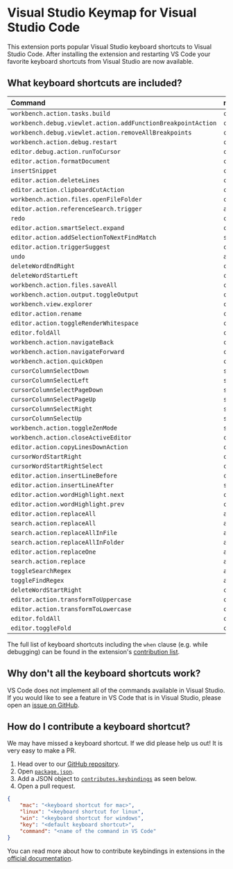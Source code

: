 # Visual Studio Keymap for Visual Studio Code

This extension ports popular Visual Studio keyboard shortcuts to Visual Studio Code. After installing the extension and restarting VS Code your favorite keyboard shortcuts from Visual Studio are now available. 

## What keyboard shortcuts are included?

| Command | macOS | Windows | Linux |
| :------ | :---- | :------ | :---- |
| `workbench.action.tasks.build` | `ctrl+shift+b`  | `ctrl+shift+b` | `ctrl+shift+b` ||
| `workbench.debug.viewlet.action.addFunctionBreakpointAction` | `ctrl+b`  | `ctrl+b` | `ctrl+b` ||
| `workbench.debug.viewlet.action.removeAllBreakpoints` | `ctrl+shift+f9`  | `ctrl+shift+f9` | `ctrl+shift+f9` |
| `workbench.action.debug.restart` | `ctrl+shift+f5`  | `ctrl+shift+f5` | `ctrl+shift+f5` |
| `editor.debug.action.runToCursor` | `ctrl+f10`  | `ctrl+f10` | `ctrl+f10` |
| `editor.action.formatDocument` | `ctrl+k ctrl+d`  | `ctrl+k ctrl+d` | `ctrl+k ctrl+d` |
| `insertSnippet` | `ctrl+k ctrl+x`  | `ctrl+k ctrl+x` | `ctrl+k ctrl+x` |
| `editor.action.deleteLines` | `ctrl+shift+l`  | `ctrl+shift+l` | `ctrl+shift+l` |
| `editor.action.clipboardCutAction` | `ctrl+l`  | `ctrl+l` | `ctrl+l` |
| `workbench.action.files.openFileFolder` | `ctrl+shift+g`  | `ctrl+shift+g` | `ctrl+shift+g` |
| `editor.action.referenceSearch.trigger` | `alt+f12`  | `alt+f12` | `alt+f12` |
| `redo` | `ctrl+y`  | `ctrl+y` | `ctrl+y` |
| `editor.action.smartSelect.expand` | `ctrl+w`  | `ctrl+w` | `ctrl+w` |
| `editor.action.addSelectionToNextFindMatch` | `shift+alt+.`  | `shift+alt+.` | `shift+alt+.` |
| `editor.action.triggerSuggest` | `ctrl+alt+space`  | `ctrl+alt+space` | `ctrl+alt+space` |
| `undo` | `alt+space`  | `alt+space` | `alt+space` |
| `deleteWordEndRight` | `ctrl+delete`  | `ctrl+delete` | `ctrl+delete` |
| `deleteWordStartLeft` | `ctrl+backspace`  | `ctrl+backspace` | `ctrl+backspace` |
| `workbench.action.files.saveAll` | `ctrl+shift+s`  | `ctrl+shift+s` | `ctrl+shift+s` |
| `workbench.action.output.toggleOutput` | `ctrl+alt+o`  | `ctrl+alt+o` | `ctrl+alt+o` |
| `workbench.view.explorer` | `ctrl+alt+l`  | `ctrl+alt+l` | `ctrl+alt+l` |
| `editor.action.rename` | `ctrl+r ctrl+r`  | `ctrl+r ctrl+r` | `ctrl+r ctrl+r` |
| `editor.action.toggleRenderWhitespace` | `ctrl+r ctrl+w`  | `ctrl+r ctrl+w` | `ctrl+r ctrl+w` |
| `editor.foldAll` | `ctrl+k ctrl+m`  | `ctrl+k ctrl+m` | `ctrl+k ctrl+m` |
| `workbench.action.navigateBack` | `ctrl+-`  | `ctrl+-` | `ctrl+-` |
| `workbench.action.navigateForward` | `ctrl+shift+-`  | `ctrl+shift+-` | `ctrl+shift+-` |
| `workbench.action.quickOpen` | `ctrl+,`  | `ctrl+,` | `ctrl+,` |
| `cursorColumnSelectDown` | `shift+alt+down`  | `shift+alt+down` | `shift+alt+down` |
| `cursorColumnSelectLeft` | `shift+alt+left`  | `shift+alt+left` | `shift+alt+left` |
| `cursorColumnSelectPageDown` | `shift+alt+pagedown`  | `shift+alt+pagedown` | `shift+alt+pagedown` |
| `cursorColumnSelectPageUp` | `shift+alt+pageup`  | `shift+alt+pageup` | `shift+alt+pageup` |
| `cursorColumnSelectRight` | `shift+alt+right`  | `shift+alt+right` | `shift+alt+right` |
| `cursorColumnSelectUp` | `shift+alt+up`  | `shift+alt+up` | `shift+alt+up` |
| `workbench.action.toggleZenMode` | `shift+alt+enter`  | `shift+alt+enter` | `shift+alt+enter` |
| `workbench.action.closeActiveEditor` | `ctrl+f4`  | `ctrl+f4` | `ctrl+f4` |
| `editor.action.copyLinesDownAction` | `ctrl+d`  | `ctrl+d` | `ctrl+d` |
| `cursorWordStartRight` | `ctrl+right`  | `ctrl+right` | `ctrl+right` |
| `cursorWordStartRightSelect` | `ctrl+shift+right`  | `ctrl+shift+right` | `ctrl+shift+right` |
| `editor.action.insertLineBefore` | `ctrl+enter`  | `ctrl+enter` | `ctrl+enter` |
| `editor.action.insertLineAfter` | `shift+enter`  | `shift+enter` | `shift+enter` |
| `editor.action.wordHighlight.next` | `ctrl+shift+down`  | `ctrl+shift+down` | `ctrl+shift+down` |
| `editor.action.wordHighlight.prev` | `ctrl+shift+up`  | `ctrl+shift+up` | `ctrl+shift+up` |
| `editor.action.replaceAll` | `alt+a`  | `alt+a` | `alt+a` |
| `search.action.replaceAll` | `alt+a`  | `alt+a` | `alt+a` |
| `search.action.replaceAllInFile` | `alt+a`  | `alt+a` | `alt+a` |
| `search.action.replaceAllInFolder` | `alt+a`  | `alt+a` | `alt+a` |
| `editor.action.replaceOne` | `alt+r`  | `alt+r` | `alt+r` |
| `search.action.replace` | `alt+r`  | `alt+r` | `alt+r` |
| `toggleSearchRegex` | `alt+e`  | `alt+e` | `alt+e` |
| `toggleFindRegex` | `alt+e`  | `alt+e` | `alt+e` |
| `deleteWordStartRight` | `ctrl+delete`  | `ctrl+delete` | `ctrl+delete` |
| `editor.action.transformToUppercase` | `ctrl+shift+u`  | `ctrl+shift+u` | `ctrl+shift+u` |
| `editor.action.transformToLowercase` | `ctrl+u`  | `ctrl+u` | `ctrl+u` |
| `editor.foldAll` | `ctrl+m ctrl+o`  | `ctrl+m ctrl+o` | `ctrl+m ctrl+o` |
| `editor.toggleFold` | `ctrl+m ctrl+m`  | `ctrl+m ctrl+m` | `ctrl+m ctrl+m` |

The full list of keyboard shortcuts including the `when` clause (e.g. while debugging) can be found in the extension's [contribution list](https://github.com/microsoft/vscode-vs-keybindings/blob/bf87aaa88a7e50e4c316ce3f4fe703c4443366ce/package.json#L26). 

## Why don't all the keyboard shortcuts work? 

VS Code does not implement all of the commands available in Visual Studio. If you would like to see a feature in VS Code that is in Visual Studio, please open an [issue on GitHub](https://github.com/Microsoft/vscode/issues/new). 

## How do I contribute a keyboard shortcut?

We may have missed a keyboard shortcut. If we did please help us out! It is very easy to make a PR. 

1. Head over to our [GitHub repository](https://github.com/Microsoft/vscode-vs-keybindings). 
2. Open [`package.json`](https://github.com/Microsoft/vscode-vs-keybindings/blob/main/package.json). 
3. Add a JSON object to [`contributes.keybindings`](https://github.com/Microsoft/vscode-vs-keybindings/blob/main/package.json#L26) as seen below. 
4. Open a pull request. 

```json
{
    "mac": "<keyboard shortcut for mac>",
    "linux": "<keyboard shortcut for linux",
    "win": "<keyboard shortcut for windows",
    "key": "<default keyboard shortcut>",
    "command": "<name of the command in VS Code"
}
```

You can read more about how to contribute keybindings in extensions in the [official documentation](http://code.visualstudio.com/docs/extensionAPI/extension-points#_contributeskeybindings). 
